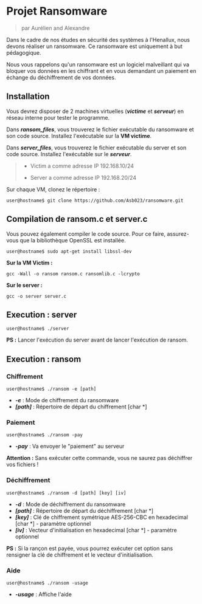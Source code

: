 # Projet Ransomware
> par Aurélien and Alexandre

Dans le cadre de nos études en sécurité des systèmes à l'Henallux, nous devons réaliser un ransomware. Ce ransomware est uniquement à but pédagogique.

Nous vous rappelons qu'un ransomware est un logiciel malveillant qui va bloquer vos données en les chiffrant et en vous demandant un paiement en échange du déchiffrement de vos données.

## Installation

Vous devrez disposer de 2 machines virtuelles (***victime*** et ***serveur***) en réseau interne pour tester le programme.

Dans ***ransom_files***, vous trouverez le fichier exécutable du ransomware et son code source. Installez l'exécutable sur la **VM victime**.
 
Dans ***server_files***, vous trouverez le fichier exécutable du server et son code source. Installez l'exécutable sur le  ***serveur***.


> * Victim a comme adresse IP 192.168.10/24
> 
> * Server a comme adresse IP 192.168.20/24

Sur chaque VM, clonez le répertoire :
```shell
user@hostname$ git clone https://github.com/Asb023/ransomware.git
```

## Compilation de ransom.c et server.c

Vous pouvez également compiler le code source. Pour ce faire, assurez-vous que la bibliothèque OpenSSL est installée.
```shell
user@hostname$ sudo apt-get install libssl-dev
```
**Sur la VM Victim :**
```shell
gcc -Wall -o ransom ransom.c ransomlib.c -lcrypto
```
**Sur le server :**
```shell
gcc -o server server.c
```
## Execution : server

```shell
user@hostname$ ./server
```
**PS :** Lancer l'exécution du server avant de lancer l'exécution de ransom.
## Execution : ransom

### Chiffrement

```shell
user@hostname$ ./ransom -e [path]
```
- ***-e*** : Mode de chiffrement du ransomware
- ***[path]*** : Répertoire de départ du chiffrement [char *]

### Paiement

```shell
user@hostname$ ./ransom -pay
```
- ***-pay*** : Va envoyer le "paiement" au serveur

**Attention :** Sans exécuter cette commande, vous ne saurez pas déchiffrer vos fichiers !

### Déchiffrement
```shell
user@hostname$ ./ransom -d [path] [key] [iv]
```
- ***-d*** : Mode de déchiffrement du ransomware
- ***[path]*** : Répertoire de départ du déchiffrement [char *]
- ***[key]*** : Clé de chiffrement symétrique AES-256-CBC en hexadecimal [char *] - paramètre optionnel
- ***[iv]*** : Vecteur d'initialisation en hexadecimal [char *] - paramètre optionnel

**PS :** Si la rançon est payée, vous pourrez exécuter cet option sans rensigner la clé de chiffrement et le vecteur d'initialisation.
### Aide

```shell
user@hostname$ ./ransom -usage
```
- ***-usage*** : Affiche l'aide
